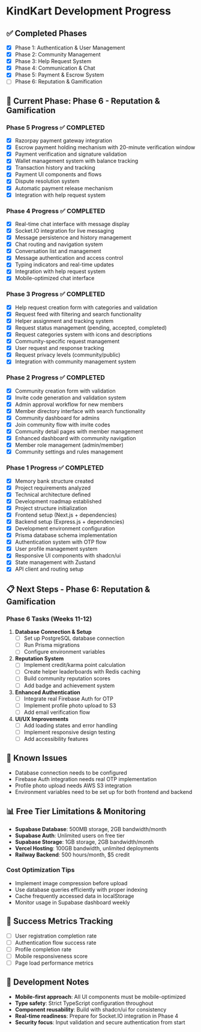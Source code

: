 # KindKart Development Progress

## ✅ Completed Phases
- [x] Phase 1: Authentication & User Management
- [x] Phase 2: Community Management  
- [x] Phase 3: Help Request System
- [x] Phase 4: Communication & Chat
- [x] Phase 5: Payment & Escrow System
- [ ] Phase 6: Reputation & Gamification

## 🚧 Current Phase: Phase 6 - Reputation & Gamification

### Phase 5 Progress ✅ COMPLETED
- [x] Razorpay payment gateway integration
- [x] Escrow payment holding mechanism with 20-minute verification window
- [x] Payment verification and signature validation
- [x] Wallet management system with balance tracking
- [x] Transaction history and tracking
- [x] Payment UI components and flows
- [x] Dispute resolution system
- [x] Automatic payment release mechanism
- [x] Integration with help request system

### Phase 4 Progress ✅ COMPLETED
- [x] Real-time chat interface with message display
- [x] Socket.IO integration for live messaging
- [x] Message persistence and history management
- [x] Chat routing and navigation system
- [x] Conversation list and management
- [x] Message authentication and access control
- [x] Typing indicators and real-time updates
- [x] Integration with help request system
- [x] Mobile-optimized chat interface

### Phase 3 Progress ✅ COMPLETED
- [x] Help request creation form with categories and validation
- [x] Request feed with filtering and search functionality
- [x] Helper assignment and tracking system
- [x] Request status management (pending, accepted, completed)
- [x] Request categories system with icons and descriptions
- [x] Community-specific request management
- [x] User request and response tracking
- [x] Request privacy levels (community/public)
- [x] Integration with community management system

### Phase 2 Progress ✅ COMPLETED
- [x] Community creation form with validation
- [x] Invite code generation and validation system
- [x] Admin approval workflow for new members
- [x] Member directory interface with search functionality
- [x] Community dashboard for admins
- [x] Join community flow with invite codes
- [x] Community detail pages with member management
- [x] Enhanced dashboard with community navigation
- [x] Member role management (admin/member)
- [x] Community settings and rules management

### Phase 1 Progress ✅ COMPLETED
- [x] Memory bank structure created
- [x] Project requirements analyzed
- [x] Technical architecture defined
- [x] Development roadmap established
- [x] Project structure initialization
- [x] Frontend setup (Next.js + dependencies)
- [x] Backend setup (Express.js + dependencies)
- [x] Development environment configuration
- [x] Prisma database schema implementation
- [x] Authentication system with OTP flow
- [x] User profile management system
- [x] Responsive UI components with shadcn/ui
- [x] State management with Zustand
- [x] API client and routing setup

## 📋 Next Steps - Phase 6: Reputation & Gamification

### Phase 6 Tasks (Weeks 11-12)
1. **Database Connection & Setup**
   - [ ] Set up PostgreSQL database connection
   - [ ] Run Prisma migrations
   - [ ] Configure environment variables

2. **Reputation System**
   - [ ] Implement credit/karma point calculation
   - [ ] Create helper leaderboards with Redis caching
   - [ ] Build community reputation scores
   - [ ] Add badge and achievement system

3. **Enhanced Authentication**
   - [ ] Integrate real Firebase Auth for OTP
   - [ ] Implement profile photo upload to S3
   - [ ] Add email verification flow

4. **UI/UX Improvements**
   - [ ] Add loading states and error handling
   - [ ] Implement responsive design testing
   - [ ] Add accessibility features

## 🐛 Known Issues
- Database connection needs to be configured
- Firebase Auth integration needs real OTP implementation
- Profile photo upload needs AWS S3 integration
- Environment variables need to be set up for both frontend and backend

## 📊 Free Tier Limitations & Monitoring
- **Supabase Database**: 500MB storage, 2GB bandwidth/month
- **Supabase Auth**: Unlimited users on free tier
- **Supabase Storage**: 1GB storage, 2GB bandwidth/month  
- **Vercel Hosting**: 100GB bandwidth, unlimited deployments
- **Railway Backend**: 500 hours/month, $5 credit

### Cost Optimization Tips
- Implement image compression before upload
- Use database queries efficiently with proper indexing
- Cache frequently accessed data in localStorage
- Monitor usage in Supabase dashboard weekly

## 🎯 Success Metrics Tracking
- [ ] User registration completion rate
- [ ] Authentication flow success rate
- [ ] Profile completion rate
- [ ] Mobile responsiveness score
- [ ] Page load performance metrics

## 📝 Development Notes
- **Mobile-first approach**: All UI components must be mobile-optimized
- **Type safety**: Strict TypeScript configuration throughout
- **Component reusability**: Build with shadcn/ui for consistency
- **Real-time readiness**: Prepare for Socket.IO integration in Phase 4
- **Security focus**: Input validation and secure authentication from start
